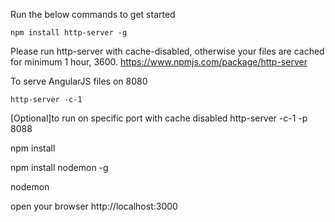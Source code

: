 

Run the below commands to get started

    npm install http-server -g

Please run http-server with cache-disabled, otherwise your files are cached for minimum  1 hour, 3600.
https://www.npmjs.com/package/http-server

To serve AngularJS files on 8080

    http-server -c-1

[Optional]to run on specific port with cache disabled
    http-server -c-1 -p 8088

npm install

npm install nodemon -g

nodemon

open your browser http://localhost:3000